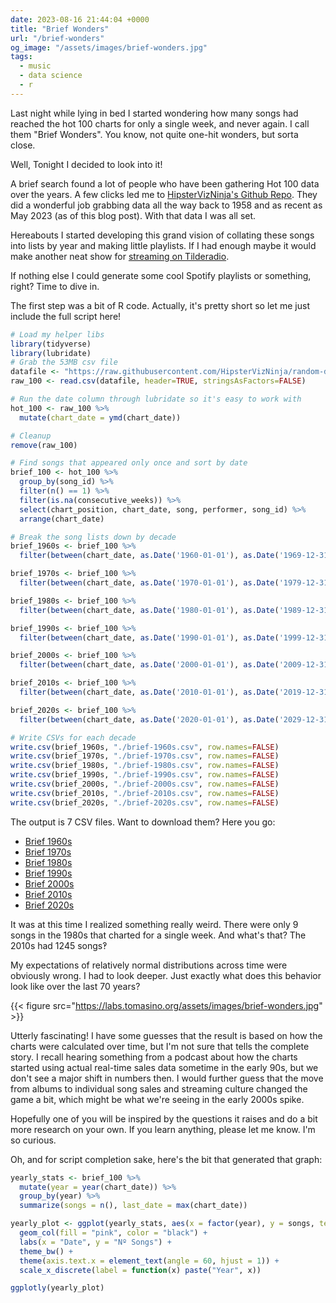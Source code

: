 ```yaml
---
date: 2023-08-16 21:44:04 +0000
title: "Brief Wonders"
url: "/brief-wonders"
og_image: "/assets/images/brief-wonders.jpg"
tags:
  - music
  - data science
  - r
---
```


Last night while lying in bed I started wondering how many songs had reached the
hot 100 charts for only a single week, and never again. I call them "Brief
Wonders". You know, not quite one-hit wonders, but sorta close.

Well, Tonight I decided to look into it!

A brief search found a lot of people who have been gathering Hot 100 data over
the years. A few clicks led me to [HipsterVizNinja's Github Repo](https://github.com/HipsterVizNinja/random-data/tree/main/Music/hot-100).
They did a wonderful job grabbing data all the way back to 1958 and as recent as
May 2023 (as of this blog post). With that data I was all set.

Hereabouts I started developing this grand vision of collating these songs into
lists by year and making little playlists. If I had enough maybe it would make
another neat show for [streaming on Tilderadio](https://labs.tomasino.org/sci-fi-radio/).

If nothing else I could generate some cool Spotify playlists or something,
right? Time to dive in.

The first step was a bit of R code. Actually, it's pretty short so let me just
include the full script here!

```r
# Load my helper libs
library(tidyverse)
library(lubridate)
# Grab the 53MB csv file
datafile <- "https://raw.githubusercontent.com/HipsterVizNinja/random-data/main/Music/hot-100/Hot%20100.csv"
raw_100 <- read.csv(datafile, header=TRUE, stringsAsFactors=FALSE)

# Run the date column through lubridate so it's easy to work with
hot_100 <- raw_100 %>%
  mutate(chart_date = ymd(chart_date))

# Cleanup
remove(raw_100)

# Find songs that appeared only once and sort by date
brief_100 <- hot_100 %>%
  group_by(song_id) %>%
  filter(n() == 1) %>%
  filter(is.na(consecutive_weeks)) %>%
  select(chart_position, chart_date, song, performer, song_id) %>%
  arrange(chart_date)

# Break the song lists down by decade
brief_1960s <- brief_100 %>%
  filter(between(chart_date, as.Date('1960-01-01'), as.Date('1969-12-31')))

brief_1970s <- brief_100 %>%
  filter(between(chart_date, as.Date('1970-01-01'), as.Date('1979-12-31')))

brief_1980s <- brief_100 %>%
  filter(between(chart_date, as.Date('1980-01-01'), as.Date('1989-12-31')))

brief_1990s <- brief_100 %>%
  filter(between(chart_date, as.Date('1990-01-01'), as.Date('1999-12-31')))

brief_2000s <- brief_100 %>%
  filter(between(chart_date, as.Date('2000-01-01'), as.Date('2009-12-31')))

brief_2010s <- brief_100 %>%
  filter(between(chart_date, as.Date('2010-01-01'), as.Date('2019-12-31')))

brief_2020s <- brief_100 %>%
  filter(between(chart_date, as.Date('2020-01-01'), as.Date('2029-12-31')))

# Write CSVs for each decade
write.csv(brief_1960s, "./brief-1960s.csv", row.names=FALSE)
write.csv(brief_1970s, "./brief-1970s.csv", row.names=FALSE)
write.csv(brief_1980s, "./brief-1980s.csv", row.names=FALSE)
write.csv(brief_1990s, "./brief-1990s.csv", row.names=FALSE)
write.csv(brief_2000s, "./brief-2000s.csv", row.names=FALSE)
write.csv(brief_2010s, "./brief-2010s.csv", row.names=FALSE)
write.csv(brief_2020s, "./brief-2020s.csv", row.names=FALSE)
```

The output is 7 CSV files. Want to download them? Here you go:

* [Brief 1960s](/assets/brief-wonders/brief-1960s.csv)
* [Brief 1970s](/assets/brief-wonders/brief-1970s.csv)
* [Brief 1980s](/assets/brief-wonders/brief-1980s.csv)
* [Brief 1990s](/assets/brief-wonders/brief-1990s.csv)
* [Brief 2000s](/assets/brief-wonders/brief-2000s.csv)
* [Brief 2010s](/assets/brief-wonders/brief-2010s.csv)
* [Brief 2020s](/assets/brief-wonders/brief-2020s.csv)

It was at this time I realized something really weird. There were only 9 songs
in the 1980s that charted for a single week. And what's that? The 2010s had 1245
songs‽

My expectations of relatively normal distributions across time were obviously
wrong. I had to look deeper. Just exactly what does this behavior look like over
the last 70 years?

{{< figure src="https://labs.tomasino.org/assets/images/brief-wonders.jpg" >}}

Utterly fascinating! I have some guesses that the result is based on how the
charts were calculated over time, but I'm not sure that tells the complete
story. I recall hearing something from a podcast about how the charts started
using actual real-time sales data sometime in the early 90s, but we don't see
a major shift in numbers then. I would further guess that the move from albums
to individual song sales and streaming culture changed the game a bit, which
might be what we're seeing in the early 2000s spike.

Hopefully one of you will be inspired by the questions it raises and do a bit
more research on your own. If you learn anything, please let me know. I'm so
curious.

Oh, and for script completion sake, here's the bit that generated that graph:

```r library(ggplot2) library(plotly)
yearly_stats <- brief_100 %>%
  mutate(year = year(chart_date)) %>%
  group_by(year) %>%
  summarize(songs = n(), last_date = max(chart_date))

yearly_plot <- ggplot(yearly_stats, aes(x = factor(year), y = songs, text = as.character(last_date))) +
  geom_col(fill = "pink", color = "black") +
  labs(x = "Date", y = "Nº Songs") +
  theme_bw() +
  theme(axis.text.x = element_text(angle = 60, hjust = 1)) +
  scale_x_discrete(label = function(x) paste("Year", x))

ggplotly(yearly_plot)
```

<!--  vim: set shiftwidth=4 tabstop=4 tw=80 expandtab: -->
